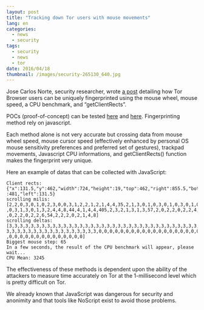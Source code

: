 ```yaml
---
layout: post
title: "Tracking down Tor users with mouse movements"
lang: en
categories:
  - news
  - security
tags:
  - security
  - news
  - tor
date: 2016/04/18
thumbnail: /images/security-265130_640.jpg
---
```

Jose Carlos Norte, security researcher, wrote [a post][1] detailing how Tor Browser users can be uniquely fingerprinted using the mouse wheel, mouse speed, a CPU benchmark, and “getClientRects”.


POCs (proof-of-concept) can be tested [here][2] and [here][3].
Fingerprinting method rely on javascript.


Each method alone is not very accurate but crossing data from mouse wheel speed, mouse cursor speed (effectively enhanced by personal OS mouse sensitivity preferences and preferred set of gestures), trackpad movements, Javascript CPU informations, and getClientRects() function makes the fingerprint very unique.


Here an example of datas that can be collected with JavaScript:
```
Client rects:
{"x":131.5,"y":462,"width":724,"height":19,"top":462,"right":855.5,"bottom"
:481,"left":131.5}
scrolling milis:
[2,2,0,3,0,1,0,2,3,0,0,3,1,2,2,1,2,1,4,4,35,2,1,3,0,1,0,3,0,1,0,3,0,1,0,3,1
,0,3,1,3,0,1,3,2,4,4,8,44,4,1,4,4,405,2,3,2,1,3,1,3,57,2,0,2,2,0,2,2,4,60,2
,0,2,2,0,2,2,6,54,2,2,2,0,2,1,4,8]
scrolling deltas:
[3,3,3,3,3,3,3,3,3,3,3,3,3,3,3,3,3,3,3,3,3,3,3,3,3,3,3,3,3,3,3,3,3,3,3,3,3,
3,3,3,3,3,3,3,3,3,3,3,3,3,3,3,3,3,0,0,0,0,0,0,0,0,0,0,0,0,0,0,0,0,0,0,0,0,0
,0,0,0,0,0,0,0,0,0,0,0,0,0,0]
Biggest mouse step: 65
In a few seconds, the result of the CPU benchmark will appear, please
wait...
CPU Mean: 3245
```


The effectiveness of these methods is dependent upon the ability of the attackers to measure time accurately on Tor at the 1-millisecond level which is pretty difficult on Tor.


We already known that JavaScript was dangerous for security and anonimity and that tools like NoScript exist to avoid those problems.

[1]:http://jcarlosnorte.com/security/2016/03/06/advanced-tor-browser-fingerprinting.html "Advanced Tor browser fingerprinting"
[2]:http://jcarlosnorte.com/assets/ubercookie/ "Ubercookie"
[3]:http://jcarlosnorte.com/assets/fingerprint/ "Fingerprint"
